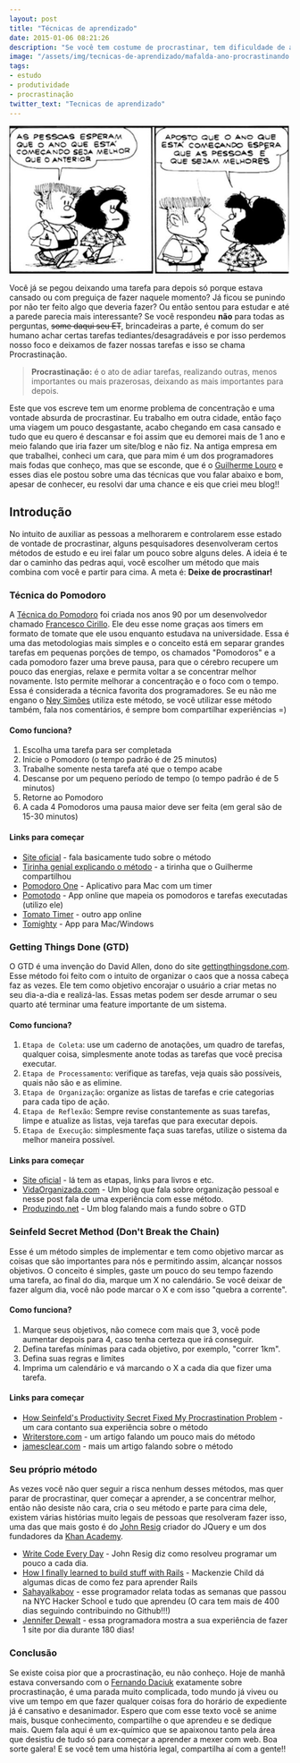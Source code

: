 ```yaml
---
layout: post
title: "Técnicas de aprendizado"
date: 2015-01-06 08:21:26
description: "Se você tem costume de procrastinar, tem dificuldade de aprender algo rápido. Aprenda técnicas que te permitem aprender melhor e aumentar sua produtividade."
image: "/assets/img/tecnicas-de-aprendizado/mafalda-ano-procrastinando.png"
tags:
- estudo
- produtividade
- procrastinação
twitter_text: "Tecnicas de aprendizado"
---
```


![Tirinha da Mafalda: Garoto fala: As pessoas esperam que o ano que está começando seja melhor que o anterior. Mafalda responde: Aposto que o ano que está começando espera que as pessoas é que sejam melhores](/assets/img/tecnicas-de-aprendizado/mafalda-ano-procrastinando.png)

Você já se pegou deixando uma tarefa para depois só porque estava cansado ou com preguiça de fazer naquele momento? Já ficou se punindo por não ter feito algo que deveria fazer? Ou então sentou para estudar e até a parede parecia mais interessante? Se você respondeu **não** para todas as perguntas, <s>some daqui seu ET</s>, brincadeiras a parte, é comum do ser humano achar certas tarefas tediantes/desagradáveis e por isso perdemos nosso foco e deixamos de fazer nossas tarefas e isso se chama Procrastinação.

> **Procrastinação:** é o ato de adiar tarefas, realizando outras, menos importantes ou mais prazerosas, deixando as mais importantes para depois.

Este que vos escreve tem um enorme problema de concentração e uma vontade absurda de procrastinar. Eu trabalho em outra cidade, então faço uma viagem um pouco desgastante, acabo chegando em casa cansado e tudo que eu quero é descansar e foi assim que eu demorei mais de 1 ano e meio falando que iria fazer um site/blog e não fiz. Na antiga empresa em que trabalhei, conheci um cara, que para mim é um dos programadores mais fodas que conheço, mas que se esconde, que é o [Guilherme Louro](https://github.com/guilouro) e esses dias ele postou sobre uma das técnicas que vou falar abaixo e bom, apesar de conhecer, eu resolvi dar uma chance e eis que criei meu blog!!

## Introdução

No intuito de auxiliar as pessoas a melhorarem e controlarem esse estado de vontade de procrastinar, alguns pesquisadores desenvolveram certos métodos de estudo e eu irei falar um pouco sobre alguns deles. A ideia é te dar o caminho das pedras aqui, você escolher um método que mais combina com você e partir para cima. A meta é: **Deixe de procrastinar!**

### Técnica do Pomodoro

A [Técnica do Pomodoro](http://pomodorotechnique.com/) foi criada nos anos 90 por um desenvolvedor chamado [Francesco Cirillo](http://francescocirillo.com/). Ele deu esse nome graças aos timers em formato de tomate que ele usou enquanto estudava na universidade. Essa é uma das metodologias mais simples e o conceito está em separar grandes tarefas em pequenas porções de tempo, os chamados "Pomodoros" e a cada pomodoro fazer uma breve pausa, para que o cérebro recupere um pouco das energias, relaxe e permita voltar a se concentrar melhor novamente. Isto permite melhorar a concentração e o foco com o tempo. Essa é considerada a técnica favorita dos programadores. Se eu não me engano o [Ney Simões](https://github.com/neysimoes) utiliza este método, se você utilizar esse método também, fala nos comentários, é sempre bom compartilhar experiências =)

#### Como funciona?

1. Escolha uma tarefa para ser completada
2. Inicie o Pomodoro (o tempo padrão é de 25 minutos)
3. Trabalhe somente nesta tarefa até que o tempo acabe
4. Descanse por um pequeno período de tempo (o tempo padrão é de 5 minutos)
5. Retorne ao Pomodoro
6. A cada 4 Pomodoros uma pausa maior deve ser feita (em geral são de 15-30 minutos)

#### Links para começar

* [Site oficial](http://pomodorotechnique.com/) - fala basicamente tudo sobre o método
* [Tirinha genial explicando o método](http://mel-meow.com/uma-longa-noite-aprendendo/) - a tirinha que o Guilherme compartilhou
* [Pomodoro One](https://itunes.apple.com/us/app/pomodoro-one/id907364780?mt=12) - Aplicativo para Mac com um timer
* [Pomotodo](https://pomotodo.com/app/) - App online que mapeia os pomodoros e tarefas executadas (utilizo ele)
* [Tomato Timer](http://tomato-timer.com/) - outro app online
* [Tomighty](http://www.tomighty.org/) - App para Mac/Windows

### Getting Things Done (GTD)

O GTD é uma invenção do David Allen, dono do site [gettingthingsdone.com](http://gettingthingsdone.com/). Esse método foi feito com o intuito de organizar o caos que a nossa cabeça faz as vezes. Ele tem como objetivo encorajar o usuário a criar metas no seu dia-a-dia e realizá-las. Essas metas podem ser desde arrumar o seu quarto até terminar uma feature importante de um sistema.

#### Como funciona?

1. `Etapa de Coleta`: use um caderno de anotações, um quadro de tarefas, qualquer coisa, simplesmente anote todas as tarefas que você precisa executar.
2. `Etapa de Processamento`: verifique as tarefas, veja quais são possíveis, quais não são e as elimine.
3. `Etapa de Organização`: organize as listas de tarefas e crie categorias para cada tipo de ação.
4. `Etapa de Reflexão`: Sempre revise constantemente as suas tarefas, limpe e atualize as listas, veja tarefas que para executar depois.
5. `Etapa de Execução`: simplesmente faça suas tarefas, utilize o sistema da melhor maneira possível.

#### Links para começar

* [Site oficial](http://gettingthingsdone.com/) - lá tem as etapas, links para livros e etc.
* [VidaOrganizada.com](http://vidaorganizada.com/organizacao/como-eu-utilizo-o-metodo-gtd-e-o-toodledo/) - Um blog que fala sobre organização pessoal e nesse post fala de uma experiência com esse método.
* [Produzindo.net](http://www.produzindo.net/gtd-getting-things-done-parte-1-introducao/) - Um blog falando mais a fundo sobre o GTD

### Seinfeld Secret Method (Don't Break the Chain)

Esse é um método simples de implementar e tem como objetivo marcar as coisas que são importantes para nós e permitindo assim, alcançar nossos objetivos. O conceito é simples, gaste um pouco do seu tempo fazendo uma tarefa, ao final do dia, marque um X no calendário. Se você deixar de fazer algum dia, você não pode marcar o X e com isso "quebra a corrente".

#### Como funciona?

1. Marque seus objetivos, não comece com mais que 3, você pode aumentar depois para 4, caso tenha certeza que irá conseguir.
2. Defina tarefas mínimas para cada objetivo, por exemplo, "correr 1km".
3. Defina suas regras e limites
4. Imprima um calendário e vá marcando o X a cada dia que fizer uma tarefa.

#### Links para começar

* [How Seinfeld's Productivity Secret Fixed My Procrastination Problem](http://lifehacker.com/5886128/how-seinfelds-productivity-secret-fixed-my-procrastination-problem) - um cara contanto sua experiência sobre o método
* [Writerstore.com](http://www.writersstore.com/dont-break-the-chain-jerry-seinfeld/) - um artigo falando um pouco mais do método
* [jamesclear.com](http://jamesclear.com/stop-procrastinating-seinfeld-strategy) - mais um artigo falando sobre o método

### Seu próprio método

As vezes você não quer seguir a risca nenhum desses métodos, mas quer parar de procrastinar, quer começar a aprender, a se concentrar melhor, então não desiste não cara, cria o seu método e parte para cima dele, existem várias histórias muito legais de pessoas que resolveram fazer isso, uma das que mais gosto é do [John Resig](https://github.com/jeresig) criador do JQuery e um dos fundadores da [Khan Academy](https://www.khanacademy.org/).

* [Write Code Every Day](http://ejohn.org/blog/write-code-every-day/) - John Resig diz como resolveu programar um pouco a cada dia.
* [How I finally learned to build stuff with Rails](https://medium.com/@mackenziechild/how-i-finally-learned-rails-95e9b832675b) - Mackenzie Child dá algumas dicas de como fez para aprender Rails
* [Sahayalkabov](http://sahatyalkabov.com/) - esse programador relata todas as semanas que passou na NYC Hacker School e tudo que aprendeu (O cara tem mais de 400 dias seguindo contribuindo no Github!!!)
* [Jennifer Dewalt](http://blog.jenniferdewalt.com/) - essa programadora mostra a sua experiência de fazer 1 site por dia durante 180 dias!

### Conclusão

Se existe coisa pior que a procrastinação, eu não conheço. Hoje de manhã estava conversando com o [Fernando Daciuk](http://blog.da2k.com.br/) exatamente sobre procrastinação, é uma parada muito complicada, todo mundo já viveu ou vive um tempo em que fazer qualquer coisas fora do horário de expediente já é cansativo e desanimador. Espero que com esse texto você se anime mais, busque conhecimento, compartilhe o que aprendeu e se dedique mais. Quem fala aqui é um ex-químico que se apaixonou tanto pela área que desistiu de tudo só para começar a aprender a mexer com web. Boa sorte galera! E se você tem uma história legal, compartilha aí com a gente!!


